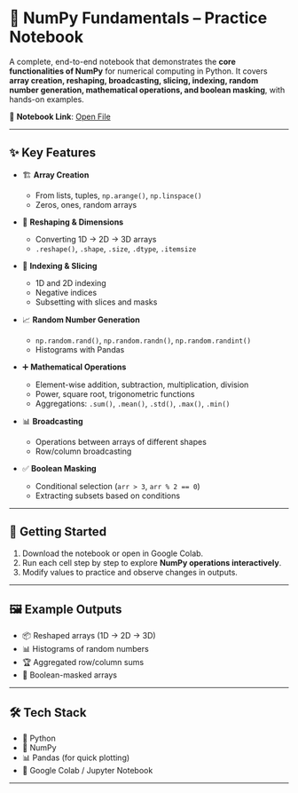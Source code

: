 # 🔢 NumPy Fundamentals – Practice Notebook  

A complete, end-to-end notebook that demonstrates the **core functionalities of NumPy** for numerical computing in Python. It covers **array creation, reshaping, broadcasting, slicing, indexing, random number generation, mathematical operations, and boolean masking**, with hands-on examples.  

📂 **Notebook Link**: [Open File](https://drive.google.com/file/d/16kmpKq_oiqhDgDR9dD8V2PpzeRjLRtvc/view?usp=sharing)  

---

## ✨ Key Features  

- 🏗️ **Array Creation**  
  - From lists, tuples, `np.arange()`, `np.linspace()`  
  - Zeros, ones, random arrays  

- 🔄 **Reshaping & Dimensions**  
  - Converting 1D → 2D → 3D arrays  
  - `.reshape()`, `.shape`, `.size`, `.dtype`, `.itemsize`  

- 🎯 **Indexing & Slicing**  
  - 1D and 2D indexing  
  - Negative indices  
  - Subsetting with slices and masks  

- 📈 **Random Number Generation**  
  - `np.random.rand()`, `np.random.randn()`, `np.random.randint()`  
  - Histograms with Pandas  

- ➕ **Mathematical Operations**  
  - Element-wise addition, subtraction, multiplication, division  
  - Power, square root, trigonometric functions  
  - Aggregations: `.sum()`, `.mean()`, `.std()`, `.max()`, `.min()`  

- 📊 **Broadcasting**  
  - Operations between arrays of different shapes  
  - Row/column broadcasting  

- ✅ **Boolean Masking**  
  - Conditional selection (`arr > 3`, `arr % 2 == 0`)  
  - Extracting subsets based on conditions  

---

## 🚀 Getting Started  

1. Download the notebook or open in Google Colab.  
2. Run each cell step by step to explore **NumPy operations interactively**.  
3. Modify values to practice and observe changes in outputs.  

---

## 🖼️ Example Outputs  

- 📦 Reshaped arrays (1D → 2D → 3D)  
- 📊 Histograms of random numbers  
- 🏆 Aggregated row/column sums  
- 🎯 Boolean-masked arrays  

---

## 🛠️ Tech Stack  

- 🐍 Python  
- 🔢 NumPy  
- 📊 Pandas (for quick plotting)  
- 📓 Google Colab / Jupyter Notebook  

---

